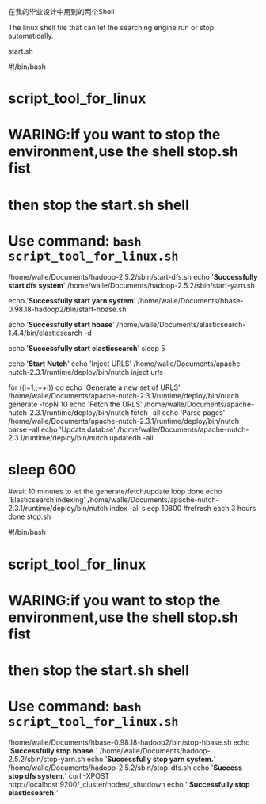 在我的毕业设计中用到的两个Shell



The linux shell file that can let the searching engine run or stop automatically.

start.sh

#!/bin/bash
#
# script_tool_for_linux
#
# WARING:if you want to stop the environment,use the shell stop.sh fist
# then stop the start.sh shell
#
# Use command: `bash script_tool_for_linux.sh`

/home/walle/Documents/hadoop-2.5.2/sbin/start-dfs.sh
 echo '**********Successfully start dfs system**********'
 /home/walle/Documents/hadoop-2.5.2/sbin/start-yarn.sh

echo '**********Successfully start yarn system**********'
 /home/walle/Documents/hbase-0.98.18-hadoop2/bin/start-hbase.sh

echo '**********Successfully start hbase**********'
 /home/walle/Documents/elasticsearch-1.4.4/bin/elasticsearch -d

echo '**********Successfully start elasticsearch**********'
 sleep 5

echo '**********Start Nutch**********'
 echo 'Inject URLS'
 /home/walle/Documents/apache-nutch-2.3.1/runtime/deploy/bin/nutch inject urls

 for ((i=1;;++i))
 do
 echo 'Generate a new set of URLS'
 /home/walle/Documents/apache-nutch-2.3.1/runtime/deploy/bin/nutch generate -topN 10
 echo 'Fetch the URLS'
 /home/walle/Documents/apache-nutch-2.3.1/runtime/deploy/bin/nutch fetch -all
 echo 'Parse pages'
 /home/walle/Documents/apache-nutch-2.3.1/runtime/deploy/bin/nutch parse -all
 echo 'Update databse'
 /home/walle/Documents/apache-nutch-2.3.1/runtime/deploy/bin/nutch updatedb -all
 # sleep 600
 #wait 10 minutes to let the generate/fetch/update loop done
 echo 'Elasticsearch indexing'
 /home/walle/Documents/apache-nutch-2.3.1/runtime/deploy/bin/nutch index -all
 sleep 10800
 #refresh each 3 hours
 done
stop.sh

#!/bin/bash
#
# script_tool_for_linux
#
# WARING:if you want to stop the environment,use the shell stop.sh fist
# then stop the start.sh shell
#
# Use command: `bash script_tool_for_linux.sh`

/home/walle/Documents/hbase-0.98.18-hadoop2/bin/stop-hbase.sh
 echo '**********Successfully stop hbase.**********'
 /home/walle/Documents/hadoop-2.5.2/sbin/stop-yarn.sh
 echo '**********Successfully stop yarn system.**********'
 /home/walle/Documents/hadoop-2.5.2/sbin/stop-dfs.sh
 echo '**********Success stop dfs system.**********'
 curl -XPOST http://localhost:9200/_cluster/nodes/_shutdown
 echo '
 **********Successfully stop elasticsearch.**********'
